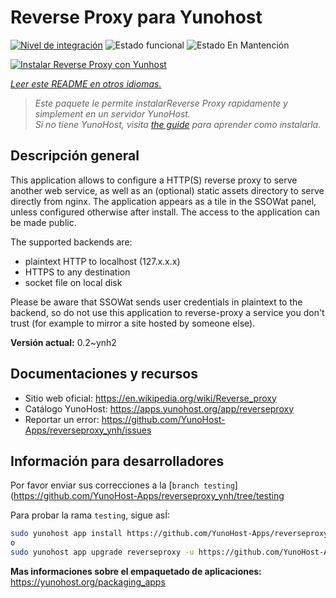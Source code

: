 <!--
Este archivo README esta generado automaticamente<https://github.com/YunoHost/apps/tree/master/tools/readme_generator>
No se debe editar a mano.
-->

# Reverse Proxy para Yunohost

[![Nivel de integración](https://dash.yunohost.org/integration/reverseproxy.svg)](https://ci-apps.yunohost.org/ci/apps/reverseproxy/) ![Estado funcional](https://ci-apps.yunohost.org/ci/badges/reverseproxy.status.svg) ![Estado En Mantención](https://ci-apps.yunohost.org/ci/badges/reverseproxy.maintain.svg)

[![Instalar Reverse Proxy con Yunhost](https://install-app.yunohost.org/install-with-yunohost.svg)](https://install-app.yunohost.org/?app=reverseproxy)

*[Leer este README en otros idiomas.](./ALL_README.md)*

> *Este paquete le permite instalarReverse Proxy rapidamente y simplement en un servidor YunoHost.*  
> *Si no tiene YunoHost, visita [the guide](https://yunohost.org/install) para aprender como instalarla.*

## Descripción general

This application allows to configure a HTTP(S) reverse proxy to serve another web service, as well as an (optional) static assets directory to serve directly from nginx. The application appears as a tile in the SSOWat panel, unless configured otherwise after install. The access to the application can be made public.

The supported backends are:

- plaintext HTTP to localhost (127.x.x.x)
- HTTPS to any destination
- socket file on local disk

Please be aware that SSOWat sends user credentials in plaintext to the backend, so do not use this application to reverse-proxy a service you don't trust (for example to mirror a site hosted by someone else).


**Versión actual:** 0.2~ynh2
## Documentaciones y recursos

- Sitio web oficial: <https://en.wikipedia.org/wiki/Reverse_proxy>
- Catálogo YunoHost: <https://apps.yunohost.org/app/reverseproxy>
- Reportar un error: <https://github.com/YunoHost-Apps/reverseproxy_ynh/issues>

## Información para desarrolladores

Por favor enviar sus correcciones a la [`branch testing`](https://github.com/YunoHost-Apps/reverseproxy_ynh/tree/testing

Para probar la rama `testing`, sigue asÍ:

```bash
sudo yunohost app install https://github.com/YunoHost-Apps/reverseproxy_ynh/tree/testing --debug
o
sudo yunohost app upgrade reverseproxy -u https://github.com/YunoHost-Apps/reverseproxy_ynh/tree/testing --debug
```

**Mas informaciones sobre el empaquetado de aplicaciones:** <https://yunohost.org/packaging_apps>
